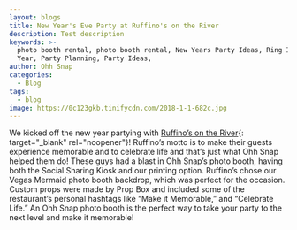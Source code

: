 ```yaml
---
layout: blogs
title: New Year's Eve Party at Ruffino's on the River
description: Test description
keywords: >-
  photo booth rental, photo booth rental, New Years Party Ideas, Ring In The New
  Year, Party Planning, Party Ideas,
author: Ohh Snap
categories:
  - Blog
tags:
  - blog
image: https://0c123gkb.tinifycdn.com/2018-1-1-682c.jpg
---
```

We kicked off the new year partying with [Ruffino’s on the River](https://ruffinosrestaurant.com/lafayette/){: target="_blank" rel="noopener"}\! Ruffino’s motto is to make their guests experience memorable and to celebrate life and that’s just what Ohh Snap helped them do\! These guys had a blast in Ohh Snap’s photo booth, having both the Social Sharing Kiosk and our printing option. Ruffino’s chose our Vegas Mermaid photo booth backdrop, which was perfect for the occasion. Custom props were made by Prop Box and included some of the restaurant’s personal hashtags like “Make it Memorable,” and “Celebrate Life.” An Ohh Snap photo booth is the perfect way to take your party to the next level and make it memorable\!
